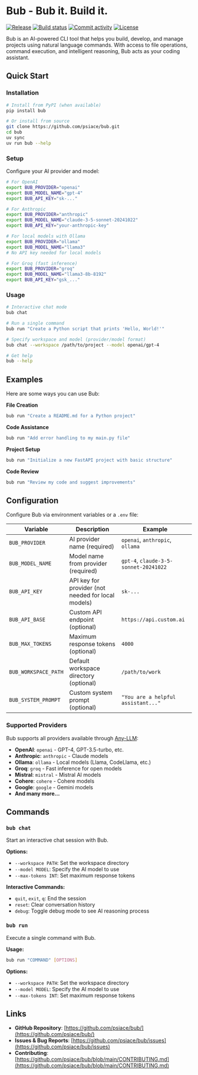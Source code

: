 # Bub - Bub it. Build it.

[![Release](https://img.shields.io/github/v/release/psiace/bub)](https://github.com/psiace/bub/releases)
[![Build status](https://img.shields.io/github/actions/workflow/status/psiace/bub/main.yml?branch=main)](https://github.com/psiace/bub/actions/workflows/main.yml?query=branch%3Amain)
[![Commit activity](https://img.shields.io/github/commit-activity/m/psiace/bub)](https://github.com/psiace/bub/graphs/commit-activity)
[![License](https://img.shields.io/github/license/psiace/bub)](https://github.com/psiace/bub/blob/main/LICENSE)

Bub is an AI-powered CLI tool that helps you build, develop, and manage projects using natural language commands. With access to file operations, command execution, and intelligent reasoning, Bub acts as your coding assistant.

## Quick Start

### Installation

```bash
# Install from PyPI (when available)
pip install bub

# Or install from source
git clone https://github.com/psiace/bub.git
cd bub
uv sync
uv run bub --help
```

### Setup

Configure your AI provider and model:

```bash
# For OpenAI
export BUB_PROVIDER="openai"
export BUB_MODEL_NAME="gpt-4"
export BUB_API_KEY="sk-..."

# For Anthropic
export BUB_PROVIDER="anthropic"
export BUB_MODEL_NAME="claude-3-5-sonnet-20241022"
export BUB_API_KEY="your-anthropic-key"

# For local models with Ollama
export BUB_PROVIDER="ollama"
export BUB_MODEL_NAME="llama3"
# No API key needed for local models

# For Groq (fast inference)
export BUB_PROVIDER="groq"
export BUB_MODEL_NAME="llama3-8b-8192"
export BUB_API_KEY="gsk_..."
```

### Usage

```bash
# Interactive chat mode
bub chat

# Run a single command
bub run "Create a Python script that prints 'Hello, World!'"

# Specify workspace and model (provider/model format)
bub chat --workspace /path/to/project --model openai/gpt-4

# Get help
bub --help
```

## Examples

Here are some ways you can use Bub:

**File Creation**
```bash
bub run "Create a README.md for a Python project"
```

**Code Assistance**
```bash
bub run "Add error handling to my main.py file"
```

**Project Setup**
```bash
bub run "Initialize a new FastAPI project with basic structure"
```

**Code Review**
```bash
bub run "Review my code and suggest improvements"
```

## Configuration

Configure Bub via environment variables or a `.env` file:

| Variable | Description | Example |
|----------|-------------|---------|
| `BUB_PROVIDER` | AI provider name (required) | `openai`, `anthropic`, `ollama` |
| `BUB_MODEL_NAME` | Model name from provider (required) | `gpt-4`, `claude-3-5-sonnet-20241022` |
| `BUB_API_KEY` | API key for provider (not needed for local models) | `sk-...` |
| `BUB_API_BASE` | Custom API endpoint (optional) | `https://api.custom.ai` |
| `BUB_MAX_TOKENS` | Maximum response tokens (optional) | `4000` |
| `BUB_WORKSPACE_PATH` | Default workspace directory (optional) | `/path/to/work` |
| `BUB_SYSTEM_PROMPT` | Custom system prompt (optional) | `"You are a helpful assistant..."` |

### Supported Providers

Bub supports all providers available through [Any-LLM](https://mozilla-ai.github.io/any-llm/):

- **OpenAI**: `openai` - GPT-4, GPT-3.5-turbo, etc.
- **Anthropic**: `anthropic` - Claude models
- **Ollama**: `ollama` - Local models (Llama, CodeLlama, etc.)
- **Groq**: `groq` - Fast inference for open models
- **Mistral**: `mistral` - Mistral AI models
- **Cohere**: `cohere` - Cohere models
- **Google**: `google` - Gemini models
- **And many more...**

## Commands

### `bub chat`

Start an interactive chat session with Bub.

**Options:**
- `--workspace PATH`: Set the workspace directory
- `--model MODEL`: Specify the AI model to use
- `--max-tokens INT`: Set maximum response tokens

**Interactive Commands:**
- `quit`, `exit`, `q`: End the session
- `reset`: Clear conversation history
- `debug`: Toggle debug mode to see AI reasoning process

### `bub run`

Execute a single command with Bub.

**Usage:**
```bash
bub run "COMMAND" [OPTIONS]
```

**Options:**
- `--workspace PATH`: Set the workspace directory
- `--model MODEL`: Specify the AI model to use
- `--max-tokens INT`: Set maximum response tokens

## Links

- **GitHub Repository**: [https://github.com/psiace/bub/](https://github.com/psiace/bub/)
- **Issues & Bug Reports**: [https://github.com/psiace/bub/issues](https://github.com/psiace/bub/issues)
- **Contributing**: [https://github.com/psiace/bub/blob/main/CONTRIBUTING.md](https://github.com/psiace/bub/blob/main/CONTRIBUTING.md)
